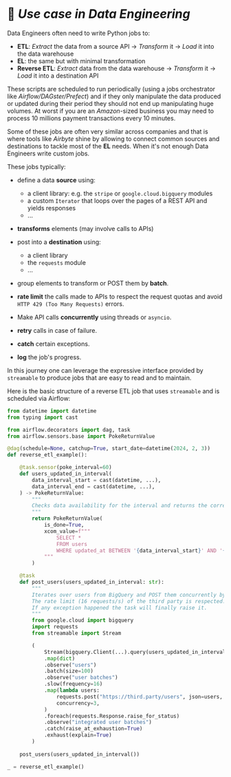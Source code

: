 
# 🔧 ***Use case in Data Engineering***

Data Engineers often need to write Python jobs to:
- **ETL**: *Extract* the data from a source API -> *Transform* it -> *Load* it into the data warehouse
- **EL**: the same but with minimal transformation
- **Reverse ETL**: *Extract* data from the data warehouse -> *Transform* it -> *Load* it into a destination API

These scripts are scheduled to run periodically (using a jobs orchestrator like *Airflow/DAGster/Prefect*) and if they only manipulate the data produced or updated during their period they should not end up manipulating huge volumes. At worst if you are an *Amazon*-sized business you may need to process 10 millions payment transactions every 10 minutes.

Some of these jobs are often very similar across companies and that is where tools like *Airbyte* shine by allowing to connect common sources and destinations to tackle most of the **EL** needs. When it's not enough Data Engineers write custom jobs.

These jobs typically:
- define a data **source** using:
  - a client library: e.g. the `stripe` or `google.cloud.bigquery` modules
  - a custom `Iterator` that loops over the pages of a REST API and yields responses
  - ...

- **transforms** elements (may involve calls to APIs)

- post into a **destination** using:
  - a client library
  - the `requests` module
  - ...

- group elements to transform or POST them by **batch**.

- **rate limit** the calls made to APIs to respect the request quotas and avoid `HTTP 429 (Too Many Requests)` errors.

- Make API calls **concurrently** using threads or `asyncio`.

- **retry** calls in case of failure.

- **catch** certain exceptions.

- **log** the job's progress.

In this journey one can leverage the expressive interface provided by `streamable` to produce jobs that are easy to read and to maintain.

Here is the basic structure of a reverse ETL job that uses `streamable` and is scheduled via Airflow:

```python
from datetime import datetime
from typing import cast

from airflow.decorators import dag, task
from airflow.sensors.base import PokeReturnValue

@dag(schedule=None, catchup=True, start_date=datetime(2024, 2, 3))
def reverse_etl_example():

    @task.sensor(poke_interval=60)
    def users_updated_in_interval(
        data_interval_start = cast(datetime, ...),
        data_interval_end = cast(datetime, ...),
    ) -> PokeReturnValue:
        """
        Checks data availability for the interval and returns the corresponding query.
        """
        return PokeReturnValue(
            is_done=True,
            xcom_value=f"""
                SELECT *
                FROM users
                WHERE updated_at BETWEEN '{data_interval_start}' AND '{data_interval_end}'
            """
        )

    @task
    def post_users(users_updated_in_interval: str):
        """
        Iterates over users from BigQuery and POST them concurrently by batch of 100 into a third party.
        The rate limit (16 requests/s) of the third party is respected.
        If any exception happened the task will finally raise it.
        """
        from google.cloud import bigquery
        import requests
        from streamable import Stream

        (
            Stream(bigquery.Client(...).query(users_updated_in_interval).result)
            .map(dict)
            .observe("users")
            .batch(size=100)
            .observe("user batches")
            .slow(frequency=16)
            .map(lambda users:
                requests.post("https://third.party/users", json=users, headers=cast(dict, ...)),
                concurrency=3,
            )
            .foreach(requests.Response.raise_for_status)
            .observe("integrated user batches")
            .catch(raise_at_exhaustion=True)
            .exhaust(explain=True)
        )
    
    post_users(users_updated_in_interval())

_ = reverse_etl_example()

```
